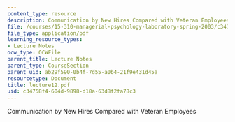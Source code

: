 ```yaml
---
content_type: resource
description: Communication by New Hires Compared with Veteran Employees
file: /courses/15-310-managerial-psychology-laboratory-spring-2003/c34758f4604d9898d18a63d8f2fa78c3_lecture12.pdf
file_type: application/pdf
learning_resource_types:
- Lecture Notes
ocw_type: OCWFile
parent_title: Lecture Notes
parent_type: CourseSection
parent_uid: ab29f590-0b4f-7d55-a0b4-21f9e431d45a
resourcetype: Document
title: lecture12.pdf
uid: c34758f4-604d-9898-d18a-63d8f2fa78c3
---
```

Communication by New Hires Compared with Veteran Employees

